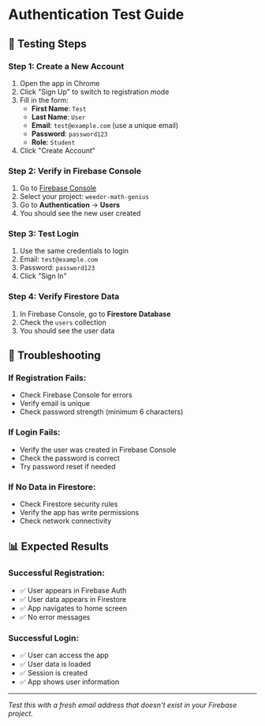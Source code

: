 # Authentication Test Guide

## 🔧 **Testing Steps**

### **Step 1: Create a New Account**
1. Open the app in Chrome
2. Click "Sign Up" to switch to registration mode
3. Fill in the form:
   - **First Name**: `Test`
   - **Last Name**: `User`
   - **Email**: `test@example.com` (use a unique email)
   - **Password**: `password123`
   - **Role**: `Student`
4. Click "Create Account"

### **Step 2: Verify in Firebase Console**
1. Go to [Firebase Console](https://console.firebase.google.com)
2. Select your project: `weedor-math-genius`
3. Go to **Authentication** → **Users**
4. You should see the new user created

### **Step 3: Test Login**
1. Use the same credentials to login
2. Email: `test@example.com`
3. Password: `password123`
4. Click "Sign In"

### **Step 4: Verify Firestore Data**
1. In Firebase Console, go to **Firestore Database**
2. Check the `users` collection
3. You should see the user data

## 🐛 **Troubleshooting**

### **If Registration Fails:**
- Check Firebase Console for errors
- Verify email is unique
- Check password strength (minimum 6 characters)

### **If Login Fails:**
- Verify the user was created in Firebase Console
- Check the password is correct
- Try password reset if needed

### **If No Data in Firestore:**
- Check Firestore security rules
- Verify the app has write permissions
- Check network connectivity

## 📊 **Expected Results**

### **Successful Registration:**
- ✅ User appears in Firebase Auth
- ✅ User data appears in Firestore
- ✅ App navigates to home screen
- ✅ No error messages

### **Successful Login:**
- ✅ User can access the app
- ✅ User data is loaded
- ✅ Session is created
- ✅ App shows user information

---

*Test this with a fresh email address that doesn't exist in your Firebase project.* 